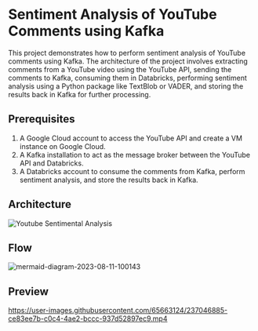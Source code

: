 # Sentiment Analysis of YouTube Comments using Kafka
This project demonstrates how to perform sentiment analysis of YouTube comments using Kafka. The architecture of the project involves extracting comments from a YouTube video using the YouTube API, sending the comments to Kafka, consuming them in Databricks, performing sentiment analysis using a Python package like TextBlob or VADER, and storing the results back in Kafka for further processing.

## Prerequisites

1) A Google Cloud account to access the YouTube API and create a VM instance on Google Cloud.
2) A Kafka installation to act as the message broker between the YouTube API and Databricks.
3) A Databricks account to consume the comments from Kafka, perform sentiment analysis, and store the results back in Kafka.


## Architecture
![Youtube Sentimental Analysis](https://user-images.githubusercontent.com/65663124/237044334-01b7b4c5-d03b-47e5-93d1-f7062371b674.png)

## Flow
![mermaid-diagram-2023-08-11-100143](https://github.com/pravin-raut/YoutubeSentimentalAnalysis/assets/65663124/966d53b6-5dbc-44bf-b4db-f5e6302503f7)

## Preview

https://user-images.githubusercontent.com/65663124/237046885-ce83ee7b-c0c4-4ae2-bccc-937d52897ec9.mp4

